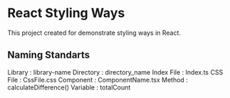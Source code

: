# React Styling Ways

This project created for demonstrate styling ways in React.

## Naming Standarts

Library		: library-name
Directory	: directory_name
Index File	: Index.ts
CSS File	: CssFile.css
Component	: ComponentName.tsx
Method 		: calculateDifference() 
Variable	: totalCount
